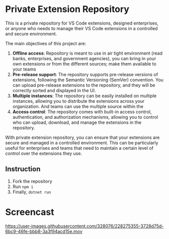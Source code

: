 # Private Extension Repository

This is a private repository for VS Code extensions, designed enterprises, or anyone who needs to manage their VS Code extensions in a controlled and secure environment. 

The main objectives of this project are:

1. **Offline access**: Repository is meant to use in air tight environment (read banks, enterprises, and government agencies), you can bring in your own extensions or from the different sources; make them available to your teams
2. **Pre-release support**: The repository supports pre-release versions of extensions, following the Semantic Versioning (SemVer) convention. You can upload pre-release extensions to the repository, and they will be correctly sorted and displayed in the UI.
3. **Multiple instances**: The repository can be easily installed on multiple instances, allowing you to distribute the extensions across your organization. And teams can use the multiple source within the 
4. **Access control**: The repository comes with built-in access control, authentication, and authorization mechanisms, allowing you to control who can upload, download, and manage the extensions in the repository.

With private extension repository, you can ensure that your extensions are secure and managed in a controlled environment. This can be particularly useful for enterprises and teams that need to maintain a certain level of control over the extensions they use.

## Instruction

1. Fork the repository
3. Run `npm i`
4. Finally, `dotnet run`

# Screencast

https://user-images.githubusercontent.com/328076/228275355-3728d75d-6bc9-46fe-bbb8-3a3f94acd15e.mov

